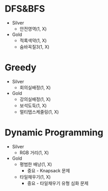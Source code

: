 # DFS&BFS
- Silver
  - 안전영역(1, X)
- Gold
  - 적록색약(1, X) 
  - 숨바꼭질3(1, X)

# Greedy
- Silver
  - 회의실배정(1, X)
- Gold
  - 강의실배정(1, X)
  - 보석도둑(1, X)
  - 멀티탭스케줄링(1, X)

# Dynamic Programming
- Silver
  - RGB 거리(1, X)
- Gold
  - 평범한 배낭(1, X)
    - 중요 - Knapsack 문제  
  - 타일채우기(1, X)
    - 중요 - 타일채우기 유형 심화 문제